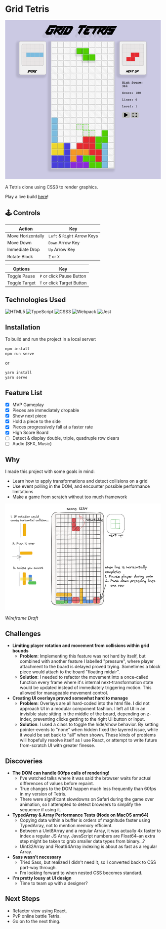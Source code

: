 # Grid Tetris

![Current Wireframe](tetris-wireframe-2.png)

A Tetris clone using CSS3 to render graphics.

Play a live build <a href="https://code.aaronishibashi.com/tetris/" target="_blank">here</a>!

## 🕹️ Controls
| Action            | Key                         |
|-------------------|-----------------------------|
| Move Horizontally | `Left` & `Right` Arrow Keys |
| Move Down         | `Down` Arrow Key            |
| Immediate Drop    | `Up` Arrow Key              |
| Rotate Block      | `Z` or `X`                  | 

| Options        | Key                        |
|----------------|----------------------------|
| Toggle Pause   | `P` or click Pause Button  |
| Toggle Target  | `T` or click Target Button |


## Technologies Used

![HTML5](https://img.shields.io/badge/html5-%23E34F26.svg?style=for-the-badge&logo=html5&logoColor=white)
![TypeScript](https://img.shields.io/badge/typescript-%23007ACC.svg?style=for-the-badge&logo=typescript&logoColor=white)
![CSS3](https://img.shields.io/badge/css3-%231572B6.svg?style=for-the-badge&logo=css3&logoColor=white)
![Webpack](https://img.shields.io/badge/webpack-%238DD6F9.svg?style=for-the-badge&logo=webpack&logoColor=black)
![Jest](https://img.shields.io/badge/-jest-%23C21325?style=for-the-badge&logo=jest&logoColor=white)

## Installation

To build and run the project in a local server:

```shell
npm install
npm run serve
``` 
or
```shell
yarn install
yarn serve
```

## Feature List
- [x] MVP Gameplay
- [x] Pieces are immediately dropable
- [x] Show next piece
- [x] Hold a piece to the side
- [x] Pieces progressively fall at a faster rate
- [x] High Score Board
- [ ] Detect & display double, triple, quadruple row clears
- [ ] Audio (SFX, Music)

## Why

I made this project with some goals in mind:
- Learn how to apply transformations and detect collisions on a grid
- Use event polling in the DOM, and encounter possible performance limitations
- Make a game from scratch without too much framework

![Tetris Wireframe](tetris-wireframe.png)

*Wireframe Draft*

## Challenges

- **Limiting player rotation and movement from collisions within grid bounds**
  - **Problem**: Implementing this feature was not hard by itself, but combined
  with another feature I labelled "pressure", where player attachment to the board is delayed 
  proved trying. Sometimes a block piece would attach to the board "floating midair".
  - **Solution**: I needed to refactor the movement into a once-called function 
  every frame where it's internal next-transformation state would be updated instead of 
  immediately triggering motion. This allowed for manageable movement control.
- **Creating UI overlays proved somewhat hard to manage**
  - **Problem**: Overlays are all hard-coded into the html file. I did not approach UI in 
    a modular component fashion. I left all UI in an invisible state sitting in the middle
    of the board, depending on z-index, preventing clicks getting to the right UI button or input.
  - **Solution**: I used a class to toggle the hide/show behavior. By setting pointer-events 
    to "none" when hidden fixed the layered issue, while it would be set back to "all" when shown.
    These kinds of problems will hopefully resolve itself as I use React, or attempt 
    to write future from-scratch UI with greater finesse.

## Discoveries

- **The DOM can handle 60fps calls of rendering!**
  - I've watched talks where it was said the browser waits for actual differences of values before repaint.
  - True changes to the DOM happen much less frequently than 60fps in my version of Tetris.
  - There were significant slowdowns on Safari during the game over animation, so I attempted to
    detect browsers to simplify the sequence if using it.
- **TypedArray & Array Performance Tests (Node on MacOS arm64)**
  - Copying data within a buffer is orders of magnitude faster using TypedArray, not to mention memory efficient.
  - Between a Uint8Array and a regular Array, it was actually 4x faster to index a regular JS Array.
   JavaScript numbers are Float64–an extra step might be
   taken to grab smaller data types from binary...?
  - Uint32Array and Float64Array indexing is about as fast as a regular Array.
- **Sass wasn't necessary**
  - Tried Sass, but realized I didn't need it, so I converted back to CSS part-way through.
  - I'm looking forward to when nested CSS becomes standard.
- **I'm pretty lousy at UI design**
  - Time to team up with a designer?

## Next Steps

- Refactor view using React.
- PvP online battle Tetris.
- Go on to the next thing.
